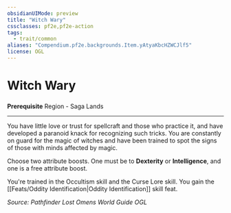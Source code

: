 ```yaml
---
obsidianUIMode: preview
title: "Witch Wary"
cssclasses: pf2e,pf2e-action
tags:
  - trait/common
aliases: "Compendium.pf2e.backgrounds.Item.yAtyaKbcHZWCJlf5"
license: OGL
---
```

# Witch Wary

### 






**Prerequisite** Region - Saga Lands

* * *

You have little love or trust for spellcraft and those who practice it, and have developed a paranoid knack for recognizing such tricks. You are constantly on guard for the magic of witches and have been trained to spot the signs of those with minds affected by magic.

Choose two attribute boosts. One must be to **Dexterity** or **Intelligence**, and one is a free attribute boost.

You're trained in the Occultism skill and the Curse Lore skill. You gain the [[Feats/Oddity Identification|Oddity Identification]] skill feat.

*Source: Pathfinder Lost Omens World Guide*
*OGL*